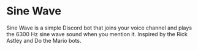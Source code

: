 # Sine Wave

Sine Wave is a simple Discord bot that joins your voice channel and plays the 6300 Hz sine wave sound when you mention it.
Inspired by the Rick Astley and Do the Mario bots.